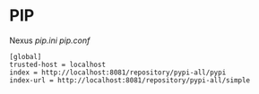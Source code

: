 # PIP

Nexus
_pip.ini_ _pip.conf_
```
[global]
trusted-host = localhost
index = http://localhost:8081/repository/pypi-all/pypi
index-url = http://localhost:8081/repository/pypi-all/simple
```
